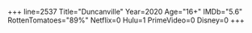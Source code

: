+++
line=2537
Title="Duncanville"
Year=2020
Age="16+"
IMDb="5.6"
RottenTomatoes="89%"
Netflix=0
Hulu=1
PrimeVideo=0
Disney=0
+++

